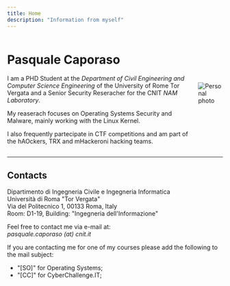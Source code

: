 ```yaml
---
title: Home
description: "Information from myself"
---
```


<div style="display: flex; align-items: center;">
  <div>
  <h1>
      Pasquale Caporaso
  </h1>
  I am a PHD Student at the <i>Department of Civil Engineering and Computer Science Engineering</i> of the University of Rome Tor Vergata and a Senior Security Reseracher for the CNIT <i>NAM Laboratory</i>.
  
  My reaserach focuses on Operating Systems Security and Malware, mainly working with the Linux Kernel.
  
  I also frequently partecipate in CTF competitions and am part of the hAOckers, TRX and mHackeroni hacking teams.
  </div>
  <img src="https://capo80.github.io/images/pasquale.jpg" alt="Personal photo" style="max-width: 200px; margin-left: 20px;">
</div>


<!-- secret photo of my cat at /images/cat.jpeg -->

---

## Contacts


Dipartimento di Ingegneria Civile e Ingegneria Informatica</br>
Università di Roma "Tor Vergata"</br>
Via del Politecnico 1, 00133 Roma, Italy</br>
Room: D1-19, Building: "Ingegneria dell'Informazione"</br>

Feel free to contact me via e-mail at: </br>
*pasquale.caporaso (at) cnit.it*

If you are contacting me for one of my courses please add the following to the mail subject:</br>
- "[SO]" for Operating Systems;
- "[CC]" for CyberChallenge.IT; 

